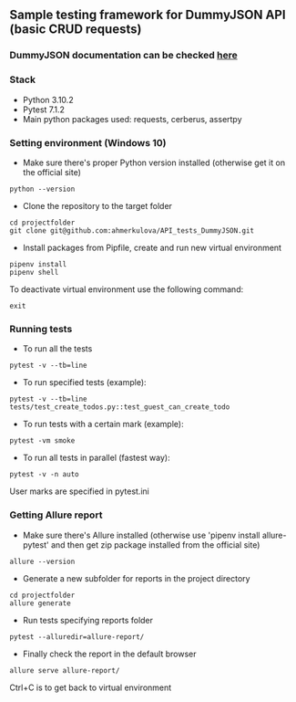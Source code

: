 ## Sample testing framework for DummyJSON API (basic CRUD requests) 
### DummyJSON documentation can be checked [here](https://dummyjson.com/docs)

### Stack
- Python 3.10.2
- Pytest 7.1.2
- Main python packages used: requests, cerberus, assertpy

### Setting environment (Windows 10)
- Make sure there's proper Python version installed (otherwise get it on the official site)
```
python --version
```
- Clone the repository to the target folder
```
cd projectfolder
git clone git@github.com:ahmerkulova/API_tests_DummyJSON.git
```
- Install packages from Pipfile, create and run new virtual environment
```
pipenv install
pipenv shell
```
To deactivate virtual environment use the following command:
```
exit
```

### Running tests
- To run all the tests
```
pytest -v --tb=line
```
- To run specified tests (example):
```
pytest -v --tb=line tests/test_create_todos.py::test_guest_can_create_todo
```
- To run tests with a certain mark (example):
```
pytest -vm smoke
```
- To run all tests in parallel (fastest way):
```
pytest -v -n auto
```
User marks are specified in pytest.ini

### Getting Allure report
- Make sure there's Allure installed (otherwise use 'pipenv install allure-pytest' and then get zip package installed from the official site)
```
allure --version
```
- Generate a new subfolder for reports in the project directory
```
cd projectfolder
allure generate
```
- Run tests specifying reports folder
```
pytest --alluredir=allure-report/
```
- Finally check the report in the default browser
```
allure serve allure-report/
```
Ctrl+C is to get back to virtual environment